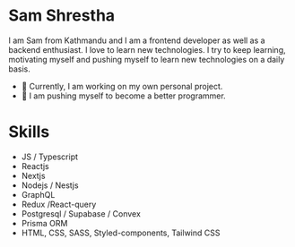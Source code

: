 # Sam Shrestha

I am Sam from Kathmandu and I am a frontend developer as well as a backend enthusiast. I love to learn new technologies. I try to keep learning, motivating myself and pushing myself to learn new technologies on a daily basis.

- 👷 Currently, I am working on my own personal project. 
- 💪 I am pushing myself to become a better programmer.

# Skills
- JS / Typescript
- Reactjs
- Nextjs
- Nodejs / Nestjs
- GraphQL
- Redux /React-query
- Postgresql / Supabase / Convex
- Prisma ORM
- HTML, CSS, SASS, Styled-components, Tailwind CSS 
